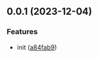 ## 0.0.1 (2023-12-04)


### Features

* init ([a84fab9](https://github.com/liwangying55555/transfer-by-ftp/commit/a84fab97864116ef1cf53ff2fd6460ccb20fc65b))




